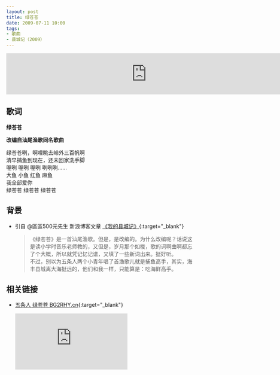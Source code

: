 ```yaml
---
layout: post
title: 绿苍苍
date: 2009-07-11 10:00
tags:
- 歌曲
- 县城记（2009）
---
```


<iframe frameborder="no" border="0" marginwidth="0" marginheight="0" width="750" height="110" loading="lazy" sandbox="allow-popups allow-scripts allow-same-origin" src="https://www.xiami.com/webapp/embed-player?autoPlay=1&id=1769016982"></iframe>

## 歌词

**绿苍苍**

**改编自汕尾渔歌同名歌曲**

绿苍苍咧，啊哩眺去岭外三百帆啊  
清早捕鱼到现在，还未回家洗手脚  
喔咧 喔咧 喔咧 咧咧咧……  
大鱼 小鱼 红鱼 麻鱼  
我全部爱你  
绿苍苍 绿苍苍 绿苍苍

## 背景

* 引自 @區區500元先生 新浪博客文章 [《我的县城记》](http://blog.sina.com.cn/s/blog_4b980b3b0100f9r1.html){:target="_blank"}
  
  > 《绿苍苍》是一首汕尾渔歌。但是，是改编的。为什么改编呢？话说这是读小学时音乐老师教的，又但是，岁月那个如梭，歌的词啊曲啊都忘了个大概，所以就凭记忆记谱，又填了一些新词出来。挺好听。  
  > 不过，别以为五条人两个小青年唱了首渔歌儿就是捕鱼高手，其实，海丰县城离大海挺远的，他们和我一样，只能算是：吃海鲜高手。

## 相关链接

* [五条人 绿苍苍 BG2RHY.cn](https://v.youku.com/v_show/id_XMzAzMzY2MDEy.html?spm=a2h0c.8166622.PhoneSokuUgc_1.dscreenshot){:target="_blank"}

  <div class="iframe-container"><iframe class="responsive-iframe" src='https://player.youku.com/embed/XMzAzMzY2MDEy' frameborder="no" allowfullscreen="true"></iframe></div>